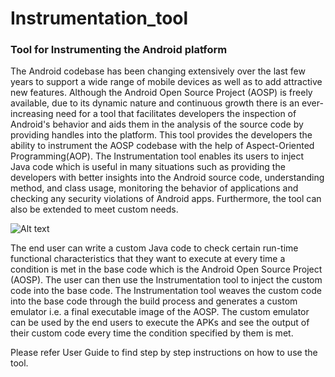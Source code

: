 # Instrumentation_tool
### Tool for Instrumenting the Android platform

The Android codebase has been changing extensively over the last few years to support a wide range of mobile devices as well as to add attractive new features. Although the Android Open Source Project (AOSP) is freely available, due to its dynamic nature and continuous growth there is an ever-increasing need for a tool that facilitates developers the inspection of Android's behavior and aids them in the analysis of the source code by providing handles into the platform. This tool provides the developers the ability to instrument the AOSP codebase with the help of Aspect-Oriented Programming(AOP).
The Instrumentation tool enables its users to inject Java code which is useful in many situations such as providing the 
developers with better insights into the Android source code, understanding method, and class usage, 
monitoring the behavior of applications and checking any security violations of Android apps. Furthermore, the tool can also be extended to meet custom needs.

![Alt text](https://cloud.githubusercontent.com/assets/11932888/25869447/2e851172-34b5-11e7-94be-eea9bcf8d250.png)


The end user can write a custom Java code to check certain run-time functional characteristics that they want to execute at every time a condition is met in the base code which is the Android Open Source Project (AOSP). The user can then use the Instrumentation tool to inject the custom code into the base code. The Instrumentation tool weaves the custom code into the base code through the build process and generates a custom emulator i.e. a final executable image of the AOSP. The custom emulator can be used by the end users to execute the APKs and see the output of their custom code every time the condition specified by them is met.

Please refer User Guide to find step by step instructions on how to use the tool.
